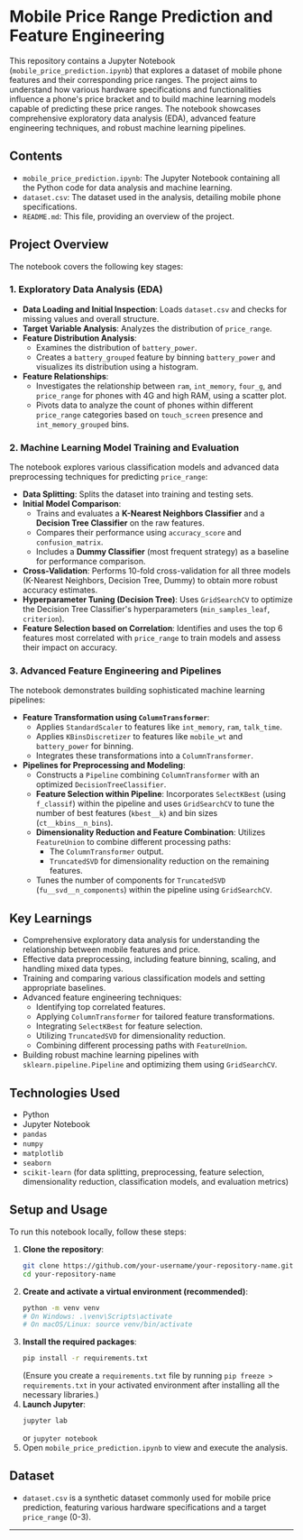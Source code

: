 # Mobile Price Range Prediction and Feature Engineering

This repository contains a Jupyter Notebook (`mobile_price_prediction.ipynb`) that explores a dataset of mobile phone features and their corresponding price ranges. The project aims to understand how various hardware specifications and functionalities influence a phone's price bracket and to build machine learning models capable of predicting these price ranges. The notebook showcases comprehensive exploratory data analysis (EDA), advanced feature engineering techniques, and robust machine learning pipelines.

## Contents

*   `mobile_price_prediction.ipynb`: The Jupyter Notebook containing all the Python code for data analysis and machine learning.
*   `dataset.csv`: The dataset used in the analysis, detailing mobile phone specifications.
*   `README.md`: This file, providing an overview of the project.

## Project Overview

The notebook covers the following key stages:

### 1. Exploratory Data Analysis (EDA)

*   **Data Loading and Initial Inspection**: Loads `dataset.csv` and checks for missing values and overall structure.
*   **Target Variable Analysis**: Analyzes the distribution of `price_range`.
*   **Feature Distribution Analysis**:
    *   Examines the distribution of `battery_power`.
    *   Creates a `battery_grouped` feature by binning `battery_power` and visualizes its distribution using a histogram.
*   **Feature Relationships**:
    *   Investigates the relationship between `ram`, `int_memory`, `four_g`, and `price_range` for phones with 4G and high RAM, using a scatter plot.
    *   Pivots data to analyze the count of phones within different `price_range` categories based on `touch_screen` presence and `int_memory_grouped` bins.

### 2. Machine Learning Model Training and Evaluation

The notebook explores various classification models and advanced data preprocessing techniques for predicting `price_range`:

*   **Data Splitting**: Splits the dataset into training and testing sets.
*   **Initial Model Comparison**:
    *   Trains and evaluates a **K-Nearest Neighbors Classifier** and a **Decision Tree Classifier** on the raw features.
    *   Compares their performance using `accuracy_score` and `confusion_matrix`.
    *   Includes a **Dummy Classifier** (most frequent strategy) as a baseline for performance comparison.
*   **Cross-Validation**: Performs 10-fold cross-validation for all three models (K-Nearest Neighbors, Decision Tree, Dummy) to obtain more robust accuracy estimates.
*   **Hyperparameter Tuning (Decision Tree)**: Uses `GridSearchCV` to optimize the Decision Tree Classifier's hyperparameters (`min_samples_leaf`, `criterion`).
*   **Feature Selection based on Correlation**: Identifies and uses the top 6 features most correlated with `price_range` to train models and assess their impact on accuracy.

### 3. Advanced Feature Engineering and Pipelines

The notebook demonstrates building sophisticated machine learning pipelines:

*   **Feature Transformation using `ColumnTransformer`**:
    *   Applies `StandardScaler` to features like `int_memory`, `ram`, `talk_time`.
    *   Applies `KBinsDiscretizer` to features like `mobile_wt` and `battery_power` for binning.
    *   Integrates these transformations into a `ColumnTransformer`.
*   **Pipelines for Preprocessing and Modeling**:
    *   Constructs a `Pipeline` combining `ColumnTransformer` with an optimized `DecisionTreeClassifier`.
    *   **Feature Selection within Pipeline**: Incorporates `SelectKBest` (using `f_classif`) within the pipeline and uses `GridSearchCV` to tune the number of best features (`kbest__k`) and bin sizes (`ct__kbins__n_bins`).
    *   **Dimensionality Reduction and Feature Combination**: Utilizes `FeatureUnion` to combine different processing paths:
        *   The `ColumnTransformer` output.
        *   `TruncatedSVD` for dimensionality reduction on the remaining features.
    *   Tunes the number of components for `TruncatedSVD` (`fu__svd__n_components`) within the pipeline using `GridSearchCV`.

## Key Learnings

*   Comprehensive exploratory data analysis for understanding the relationship between mobile features and price.
*   Effective data preprocessing, including feature binning, scaling, and handling mixed data types.
*   Training and comparing various classification models and setting appropriate baselines.
*   Advanced feature engineering techniques:
    *   Identifying top correlated features.
    *   Applying `ColumnTransformer` for tailored feature transformations.
    *   Integrating `SelectKBest` for feature selection.
    *   Utilizing `TruncatedSVD` for dimensionality reduction.
    *   Combining different processing paths with `FeatureUnion`.
*   Building robust machine learning pipelines with `sklearn.pipeline.Pipeline` and optimizing them using `GridSearchCV`.

## Technologies Used

*   Python
*   Jupyter Notebook
*   `pandas`
*   `numpy`
*   `matplotlib`
*   `seaborn`
*   `scikit-learn` (for data splitting, preprocessing, feature selection, dimensionality reduction, classification models, and evaluation metrics)

## Setup and Usage

To run this notebook locally, follow these steps:

1.  **Clone the repository**:
    ```bash
    git clone https://github.com/your-username/your-repository-name.git
    cd your-repository-name
    ```
2.  **Create and activate a virtual environment (recommended)**:
    ```bash
    python -m venv venv
    # On Windows: .\venv\Scripts\activate
    # On macOS/Linux: source venv/bin/activate
    ```
3.  **Install the required packages**:
    ```bash
    pip install -r requirements.txt
    ```
    (Ensure you create a `requirements.txt` file by running `pip freeze > requirements.txt` in your activated environment after installing all the necessary libraries.)
4.  **Launch Jupyter**:
    ```bash
    jupyter lab
    ```
    or `jupyter notebook`
5.  Open `mobile_price_prediction.ipynb` to view and execute the analysis.

## Dataset

*   `dataset.csv` is a synthetic dataset commonly used for mobile price prediction, featuring various hardware specifications and a target `price_range` (0-3).

---
